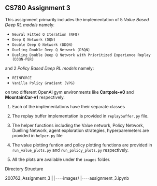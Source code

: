 ## CS780 Assignment 3

This assignment primarily includes the implementation of 5 *Value Based Deep RL models* namely:
- `Neural Fitted Q Iteration (NFQ)`
- `Deep Q Network (DQN)`
- `Double Deep Q Network (DDQN)` 
- `Dueling Double Deep Q Network (D3QN)`
- `Dueling Double Deep Q Network with Prioritized Experience Replay (D3QN-PER)`

and 2 *Policy Based Deep RL models* namely:
- `REINFORCE`
- `Vanilla Policy Gradient (VPG)`

on two different OpenAI gym environments like __Cartpole-v0__ and __MountainCar-v1__ respectively.


1. Each of the implementations have their separate classes

2. The replay buffer implementation is provided in  `replaybuffer.py` file.

2. The helper functions including the Value network, Policy Network, Duelling Network, agent exploration strategies, hyperparemeters are provided in `helper.py` file

3. The value plotting funtion and policy plotting functions are provided in `run_value_plots.py` and `run_policy_plots.py` respectively.

4. All the plots are available under the `images` folder.

Directory Structure

200762_Assignment_3
|
|----images/
|----assignment_3.ipynb



